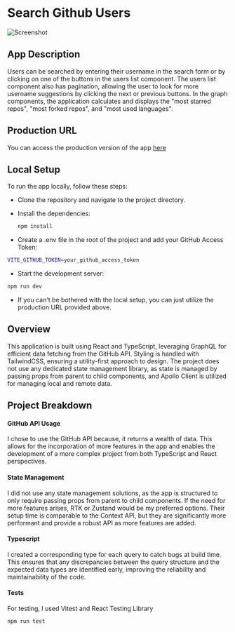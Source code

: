 # Search Github Users

![Screenshot](https://github.com/john-smilga/search-github-users/blob/main/demo.gifg)

## App Description

Users can be searched by entering their username in the search form or by clicking on one of the buttons in the users list component. The users list component also has pagination, allowing the user to look for more username suggestions by clicking the next or previous buttons. In the graph components, the application calculates and displays the "most starred repos", "most forked repos", and "most used languages".

## Production URL

You can access the production version of the app [here](https://search-github-users-react-ts-graphql.netlify.app/)

## Local Setup

To run the app locally, follow these steps:

- Clone the repository and navigate to the project directory.
- Install the dependencies:

  ```sh
  npm install
  ```

- Create a .env file in the root of the project and add your GitHub Access Token:

```sh
VITE_GITHUB_TOKEN=your_github_access_token
```

- Start the development server:

```sh
npm run dev
```

- If you can't be bothered with the local setup, you can just utilize the production URL provided above.

## Overview

This application is built using React and TypeScript, leveraging GraphQL for efficient data fetching from the GitHub API. Styling is handled with TailwindCSS, ensuring a utility-first approach to design. The project does not use any dedicated state management library, as state is managed by passing props from parent to child components, and Apollo Client is utilized for managing local and remote data.

## Project Breakdown

#### GitHub API Usage

I chose to use the GitHub API because, it returns a wealth of data. This allows for the incorporation of more features in the app and enables the development of a more complex project from both TypeScript and React perspectives.

#### State Management

I did not use any state management solutions, as the app is structured to only require passing props from parent to child components. If the need for more features arises, RTK or Zustand would be my preferred options. Their setup time is comparable to the Context API, but they are significantly more performant and provide a robust API as more features are added.

#### Typescript

I created a corresponding type for each query to catch bugs at build time. This ensures that any discrepancies between the query structure and the expected data types are identified early, improving the reliability and maintainability of the code.

#### Tests

For testing, I used Vitest and React Testing Library

```sh
npm run test
```
